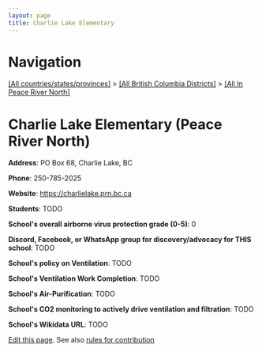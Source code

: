 ```yaml
---
layout: page
title: Charlie Lake Elementary
---
```

# Navigation

[[All countries/states/provinces]](../../..) > [[All British Columbia Districts]](../..) > [[All In Peace River North]](..)

# Charlie Lake Elementary (Peace River North)

**Address**: PO Box 68, Charlie Lake, BC

**Phone**: 250-785-2025

**Website**: <https://charlielake.prn.bc.ca>

**Students**: TODO

**School's overall airborne virus protection grade (0-5)**: 0

**Discord, Facebook, or WhatsApp group for discovery/advocacy for THIS school**: TODO

**School's policy on Ventilation**: TODO

**School's Ventilation Work Completion**: TODO

**School's Air-Purification**: TODO

**School's CO2 monitoring to actively drive ventilation and filtration**: TODO

**School's Wikidata URL**: TODO


[Edit this page](https://github.com/ventilate-schools/BC/edit/main/./Peace_River_North/Charlie_Lake_Elementary.md). See also [rules for contribution](../../../contribution-rules/)